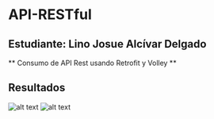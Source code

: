 # API-RESTful
## Estudiante: Lino Josue Alcívar Delgado
** Consumo de API Rest usando Retrofit y Volley **
## Resultados
![alt text](https://i.imgur.com/0zS6Liw.png)
![alt text](https://i.imgur.com/ZOt9X4R.png)

